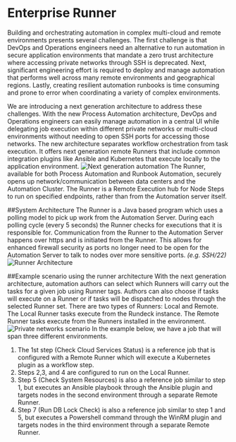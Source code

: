 # Enterprise Runner

Building and orchestrating automation in complex multi-cloud and remote environments presents several challenges. The first challenge is that DevOps and Operations engineers need an alternative  to run automation in secure application environments that mandate a zero trust architecture where accessing private networks through SSH is deprecated. Next, significant engineering effort is required to deploy and manage automation that performs well across many remote environments and geographical regions. Lastly, creating resilient automation runbooks is time consuming and prone to error when coordinating a variety of complex environments.

We are introducing a next generation architecture to address these challenges. With the new Process Automation architecture,  DevOps and Operations engineers can easily manage automation in a central UI while delegating job execution within different private networks or multi-cloud environments without needing to open SSH ports for accessing those networks. The new architecture separates workflow orchestration from task execution. It offers next generation remote Runners that include common integration plugins like Ansible and Kubernetes that execute locally to the application environment.
![Next generation automation](@assets/img/architecture-nextgen.png)
The Runner, available for both Process Automation and Runbook Automation, securely opens up network/communication between data centers and the Automation Cluster. The Runner is a Remote Execution hub for Node Steps to run on specified endpoints, rather than from the Automation server itself.

##System Architecture
The Runner is a Java based program which uses a polling model to pick up work from the Automation Server. During each polling cycle (every 5 seconds) the Runner checks for executions that it is responsible for. Communication from the Runner to the Automation Server happens over https and is initiated from the Runner. This allows for enhanced firewall security as ports no longer need to be open for the Automation Server to talk to nodes over more sensitive ports. _(e.g. SSH/22)_
![Runner Architecture](@assets/img/runner-arch-diagram.png)

##Example scenario using the runner architecture
With the next generation architecture, automation authors can select which Runners will carry out the tasks for a given job using Runner tags. Authors can also choose if tasks will execute on a Runner or if tasks will be dispatched to nodes through the selected Runner set. There are two types of Runners: Local and Remote. The Local Runner tasks execute from the Rundeck instance. The Remote Runner tasks execute from the Runners installed in the environment. 
![Private networks scenario](@assets/img/runner/runner-scenario.png)
In the example below, we have a job that will span three different environments. 
1. The 1st step (Check Cloud Services Status) is a reference job that is configured with a Remote Runner which will execute a Kubernetes plugin as a workflow step. 
1. Steps 2,3, and 4 are configured to run on the Local Runner. 
1. Step 5 (Check System Resources) is also a reference job similar to step 1, but executes an Ansible playbook through the Ansible plugin and targets nodes in the second environment through a separate Remote Runner. 
1. Step 7 (Run DB Lock Check) is also a reference job similar to step 1 and 5, but executes a Powershell command through the WinRM plugin and targets nodes in the third environment through a separate Remote Runner.

